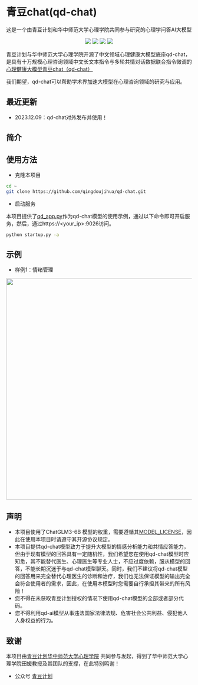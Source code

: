 # 青豆chat(qd-chat)
这是一个由青豆计划和华中师范大学心理学院共同参与研究的心理学问答AI大模型



<p align="center">
    <a href="support os"><img src="https://img.shields.io/badge/os-linux%2C%20win%2C%20mac-pink.svg"></a>
    <a href=""><img src="https://img.shields.io/badge/python-3.8+-aff.svg"></a>
    <a href="https://github.com/scutcyr/SoulChat/graphs/contributors"><img src="https://img.shields.io/github/contributors/scutcyr/SoulChat?color=9ea"></a>
    <a href="https://github.com/scutcyr/SoulChat/commits"><img src="https://img.shields.io/github/commit-activity/m/scutcyr/SoulChat?color=3af"></a>
</p>

青豆计划与华中师范大学心理学院开源了中文领域心理健康大模型底座qd-chat，是具有十万规模心理咨询领域中文长文本指令与多轮共情对话数据联合指令微调的[心理健康大模型青豆chat（qd-chat）](https://github.com/qingdoujihua/qd-ai.git)   

我们期望，qd-chat可以帮助学术界加速大模型在心理咨询领域的研究与应用。


## 最近更新
-   2023.12.09：qd-chat对外发布并使用！



## 简介
  

## 使用方法
* 克隆本项目
```bash
cd ~
git clone https://github.com/qingdoujihua/qd-chat.git
```


* 启动服务   

本项目提供了[qd_app.py](./qd_app.py)作为qd-chat模型的使用示例，通过以下命令即可开启服务，然后，通过https://<your_ip>:9026访问。
```bash
python startup.py -a
```

## 示例
* 样例1：情绪管理

<p align="center">
    <img src="./imgs/chat010.jpg" width=600px/>
</p>




## 声明
* 本项目使用了ChatGLM3-6B 模型的权重，需要遵循其[MODEL_LICENSE](https://github.com/THUDM/ChatGLM3/blob/main/MODEL_LICENSE)，因此在使用本项目时请遵守其开源协议规定。
* 本项目提供qd-chat模型致力于提升大模型的情感分析能力和共情应答能力，但由于现有模型的回答具有一定随机性，我们希望您在使用qd-chat模型时应知悉，其不能替代医生、心理医生等专业人士，不应过度依赖，服从模型的回答，不能长期沉迷于与qd-chat模型聊天。同时，我们不建议将qd-chat模型的回答用来完全替代心理医生的诊断和治疗，我们也无法保证模型的输出完全会符合使用者的需求，因此，在使用本模型时您需要自行承担其带来的所有风险！
* 您不得在未获取青豆计划授权的情况下使用qd-chat模型的全部或者部分代码。
* 您不得利用qd-ai模型从事违法国家法律法规、危害社会公共利益、侵犯他人人身权益的行为。

## 致谢
本项目由[青豆计划](https://qing-dou.com)[华中师范大学心理学院]([https://www2.scut.edu.cn/ft/main.htm](https://psych.ccnu.edu.cn/)) 共同参与发起，得到了华中师范大学心理学院田媛教授及其团队的支撑，在此特别鸣谢！


* 公众号
  [青豆计划]([https://mp.weixin.qq.com/s/gemlKfLg8c-AtjiV7uTUTQ](https://mp.weixin.qq.com/mp/homepage?__biz=MzkyODU3MDQ3Ng==&hid=1&sn=54fdb6d8e8e69846bd49b09e7beff741&scene=18#wechat_redirect))




